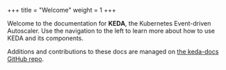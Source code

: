 +++
title = "Welcome"
weight = 1
+++

Welcome to the documentation for **KEDA**, the Kubernetes Event-driven Autoscaler. Use the navigation to the left to learn more about how to use KEDA and its components.  

Additions and contributions to these docs are managed on [the keda-docs GitHub repo](https://github.com/kedacore/keda-docs).
